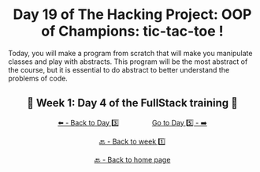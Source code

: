 <h1 align="center">Day 19 of The Hacking Project: OOP of Champions: tic-tac-toe !</h1>

Today, you will make a program from scratch that will make you manipulate classes and play with abstracts. This program will be the most abstract of the course, but it is essential to do abstract to better understand the problems of code.

<h2 align="center">🎉 Week 1: Day 4 of the FullStack training 🎉</h2>

<div align="center">
  
  [⬅️ - Back to Day 3️⃣](https://github.com/BenjaminCharmes/THP_FullStack/tree/main/Week_1/Day_3)
  &nbsp;&nbsp;&nbsp;&nbsp;&nbsp;&nbsp;&nbsp;&nbsp;&nbsp;&nbsp;&nbsp;&nbsp;&nbsp;&nbsp;&nbsp;
  [Go to Day 5️⃣ - ➡️](https://github.com/BenjaminCharmes/THP_FullStack/tree/main/Week_1/Day_5)

</div>

<div align="center">

  [🔙 - Back to week 1️⃣](https://github.com/BenjaminCharmes/THP_FullStack/tree/main/Week_1)

  [🔙 - Back to home page](https://github.com/BenjaminCharmes/THP_FullStack)

</div>

